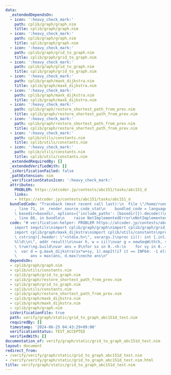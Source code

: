```yaml
---
data:
  _extendedDependsOn:
  - icon: ':heavy_check_mark:'
    path: cplib/graph/graph.nim
    title: cplib/graph/graph.nim
  - icon: ':heavy_check_mark:'
    path: cplib/graph/graph.nim
    title: cplib/graph/graph.nim
  - icon: ':heavy_check_mark:'
    path: cplib/graph/grid_to_graph.nim
    title: cplib/graph/grid_to_graph.nim
  - icon: ':heavy_check_mark:'
    path: cplib/graph/grid_to_graph.nim
    title: cplib/graph/grid_to_graph.nim
  - icon: ':heavy_check_mark:'
    path: cplib/graph/maxk_dijkstra.nim
    title: cplib/graph/maxk_dijkstra.nim
  - icon: ':heavy_check_mark:'
    path: cplib/graph/maxk_dijkstra.nim
    title: cplib/graph/maxk_dijkstra.nim
  - icon: ':heavy_check_mark:'
    path: cplib/graph/restore_shortest_path_from_prev.nim
    title: cplib/graph/restore_shortest_path_from_prev.nim
  - icon: ':heavy_check_mark:'
    path: cplib/graph/restore_shortest_path_from_prev.nim
    title: cplib/graph/restore_shortest_path_from_prev.nim
  - icon: ':heavy_check_mark:'
    path: cplib/utils/constants.nim
    title: cplib/utils/constants.nim
  - icon: ':heavy_check_mark:'
    path: cplib/utils/constants.nim
    title: cplib/utils/constants.nim
  _extendedRequiredBy: []
  _extendedVerifiedWith: []
  _isVerificationFailed: false
  _pathExtension: nim
  _verificationStatusIcon: ':heavy_check_mark:'
  attributes:
    PROBLEM: https://atcoder.jp/contests/abc151/tasks/abc151_d
    links:
    - https://atcoder.jp/contests/abc151/tasks/abc151_d
  bundledCode: "Traceback (most recent call last):\n  File \"/home/runner/.local/lib/python3.10/site-packages/onlinejudge_verify/documentation/build.py\"\
    , line 71, in _render_source_code_stat\n    bundled_code = language.bundle(stat.path,\
    \ basedir=basedir, options={'include_paths': [basedir]}).decode()\n  File \"/home/runner/.local/lib/python3.10/site-packages/onlinejudge_verify/languages/nim.py\"\
    , line 86, in bundle\n    raise NotImplementedError\nNotImplementedError\n"
  code: "# verification-helper: PROBLEM https://atcoder.jp/contests/abc151/tasks/abc151_d\n\
    import sequtils\nimport cplib/graph/graph\nimport cplib/graph/grid_to_graph\n\
    import cplib/graph/maxk_dijkstra\nimport cplib/utils/constants\nproc scanf(formatstr:\
    \ cstring){.header: \"<stdio.h>\", varargs.}\nproc ii(): int {.inline.} = scanf(\"\
    %lld\\n\", addr result)\n\nvar h, w = ii()\nvar g = newSeqWith(h, stdin.readLine).grid_to_graph('.',\
    \ true)\ng.build\nvar ans = 0\nfor sx in 0..<h:\n    for sy in 0..<w:\n      \
    \  var d = g.maxk_dijkstra(sx*w+sy, 1).mapIt(if it == INF64: -1 else: it)\n  \
    \      ans = max(ans, d.max)\necho ans\n"
  dependsOn:
  - cplib/graph/graph.nim
  - cplib/utils/constants.nim
  - cplib/graph/grid_to_graph.nim
  - cplib/graph/restore_shortest_path_from_prev.nim
  - cplib/graph/grid_to_graph.nim
  - cplib/utils/constants.nim
  - cplib/graph/restore_shortest_path_from_prev.nim
  - cplib/graph/maxk_dijkstra.nim
  - cplib/graph/maxk_dijkstra.nim
  - cplib/graph/graph.nim
  isVerificationFile: true
  path: verify/graph/static/grid_to_graph_abc151d_test.nim
  requiredBy: []
  timestamp: '2024-06-25 04:43:29+09:00'
  verificationStatus: TEST_ACCEPTED
  verifiedWith: []
documentation_of: verify/graph/static/grid_to_graph_abc151d_test.nim
layout: document
redirect_from:
- /verify/verify/graph/static/grid_to_graph_abc151d_test.nim
- /verify/verify/graph/static/grid_to_graph_abc151d_test.nim.html
title: verify/graph/static/grid_to_graph_abc151d_test.nim
---
```


